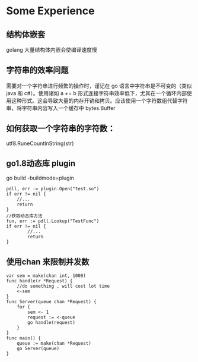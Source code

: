 
# Some Experience
## 结构体嵌套
golang 大量结构体内嵌会使编译速度慢

## 字符串的效率问题
需要对一个字符串进行频繁的操作时，谨记在 go 语言中字符串是不可变的（类似 java 和 c#）。使用诸如 a += b 形式连接字符串效率低下，尤其在一个循环内部使用这种形式。这会导致大量的内存开销和拷贝。应该使用一个字符数组代替字符串，将字符串内容写入一个缓存中  bytes.Buffer

## 如何获取一个字符串的字符数：
utf8.RuneCountInString(str)
## go1.8动态库 plugin 
go build -buildmode=plugin
~~~ golang
pdll, err := plugin.Open("test.so")
if err != nil {
    //...
    return 
}
//获取动态库方法
fun, err := pdll.Lookup("TestFunc")
if err != nil {
        //...
        return
}

~~~

## 使用chan 来限制并发数
~~~ golang
var sem = make(chan int, 1000)
func handle(r *Request) {
    //do something , will cost lot time
    <-sem
}
func Server(queue chan *Request) {
    for {
        sem <- 1
        request := <-queue
        go handle(request)
    }
}
func main() {
    queue := make(chan *Request)
    go Server(queue)
}
~~~






